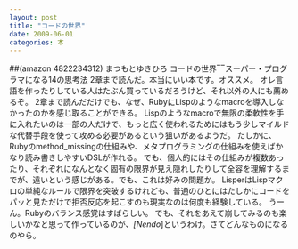 ```yaml
---
layout: post
title: "コードの世界"
date: 2009-06-01
categories: 本
---
```

 ##(amazon 4822234312)  まつもとゆきひろ コードの世界‾‾スーパー・プログラマになる14の思考法
2章まで読んだ。本当にいい本です。オススメ。
オレ言語を作ったりしている人はたぶん買っているだろうけど、それ以外の人にも薦めるぞ。
2章まで読んだだけでも、なぜ、RubyにLispのようなmacroを導入しなかったのかを感じ取ることができる。
Lispのようなmacroで無限の柔軟性を手に入れたいのは一部の人だけで、もっと広く使われるためにはもう少しマイルドな代替手段を使って攻める必要があるという狙いがあるようだ。
たしかに、Rubyのmethod_missingの仕組みや、メタプログラミングの仕組みを使えばかなり読み書きしやすいDSLが作れる。
でも、個人的にはその仕組みが複数あったり、それぞれになんとなく固有の限界が見え隠れしたりして全容を理解するまでが、遠いという感じがある。でも、これは好みの問題か。
LisperはLispマクロの単純なルールで限界を突破するけれども、普通のひとにはたしかにコードをパッと見ただけで拒否反応を起こすのも現実なのは何度も経験している。
うーん。Rubyのバランス感覚はすばらしい。
でも、それをあえて崩してみるのも楽しいかなと思って作っているのが、*[Nendo*]というわけ。さてどんなものになるのやら。

